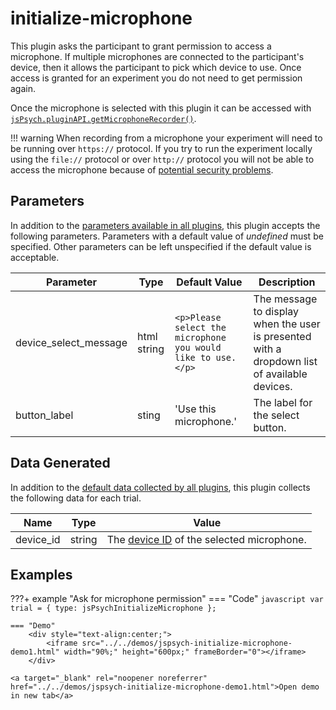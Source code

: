 # initialize-microphone

This plugin asks the participant to grant permission to access a microphone. 
If multiple microphones are connected to the participant's device, then it allows the participant to pick which device to use. 
Once access is granted for an experiment you do not need to get permission again.

Once the microphone is selected with this plugin it can be accessed with [`jsPsych.pluginAPI.getMicrophoneRecorder()`](dead-link.md).

!!! warning
    When recording from a microphone your experiment will need to be running over `https://` protocol. If you try to run the experiment locally using the `file://` protocol or over `http://` protocol you will not be able to access the microphone because of [potential security problems](https://blog.mozilla.org/webrtc/camera-microphone-require-https-in-firefox-68/).

## Parameters

In addition to the [parameters available in all plugins](../overview/plugins.md#parameters-available-in-all-plugins), this plugin accepts the following parameters. Parameters with a default value of *undefined* must be specified. Other parameters can be left unspecified if the default value is acceptable.

Parameter | Type | Default Value | Description
----------|------|---------------|------------
device_select_message | html string | `<p>Please select the microphone you would like to use.</p>` | The message to display when the user is presented with a dropdown list of available devices.
button_label | sting | 'Use this microphone.' | The label for the select button.


## Data Generated

In addition to the [default data collected by all plugins](../overview/plugins.md#data-collected-by-all-plugins), this plugin collects the following data for each trial.

Name | Type | Value
-----|------|------
device_id | string | The [device ID](https://developer.mozilla.org/en-US/docs/Web/API/MediaDeviceInfo/deviceId) of the selected microphone.

## Examples

???+ example "Ask for microphone permission"
    === "Code"
        ```javascript
        var trial = {
            type: jsPsychInitializeMicrophone
        };
        ```

    === "Demo"
        <div style="text-align:center;">
            <iframe src="../../demos/jspsych-initialize-microphone-demo1.html" width="90%;" height="600px;" frameBorder="0"></iframe>
        </div>

    <a target="_blank" rel="noopener noreferrer" href="../../demos/jspsych-initialize-microphone-demo1.html">Open demo in new tab</a>